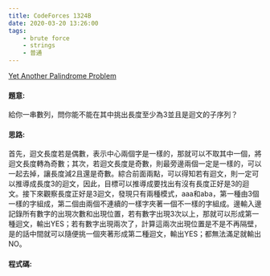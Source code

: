 ```yaml
---
title: CodeForces 1324B
date: 2020-03-20 13:26:00
tags:
    - brute force
    - strings
    - 普通
---
```

[Yet Another Palindrome Problem](https://codeforces.com/problemset/problem/1324/B)


#### 題意:
給你一串數列，問你能不能在其中挑出長度至少為3並且是迴文的子序列？
<!-- more -->
#### 思路:
首先，迴文長度若是偶數，表示中心兩個字是一樣的，那就可以不取其中一個，將迴文長度轉為奇數；其次，若迴文長度是奇數，則最旁邊兩個一定是一樣的，可以一起去掉，讓長度減2且還是奇數。綜合前面兩點，可以得知若有迴文，則一定可以推導成長度3的迴文，因此，目標可以推導成要找出有沒有長度正好是3的迴文。接下來觀察長度正好是3迴文，發現只有兩種模式，aaa和aba，第一種由3個一樣的字組成，第二個由兩個不連續的一樣字夾著一個不一樣的字組成。邊輸入邊記錄所有數字的出現次數和出現位置，若有數字出現3次以上，那就可以形成第一種迴文，輸出YES；若有數字出現兩次了，計算這兩次出現位置是不是不再隔壁，是的話中間就可以隨便挑一個夾著形成第二種迴文，輸出YES；都無法滿足就輸出NO。

#### 程式碼:
<script src="https://gist.github.com/Daviswww/0ad7961413bd4ebb31fcc13a4ab418e5.js"></script>
